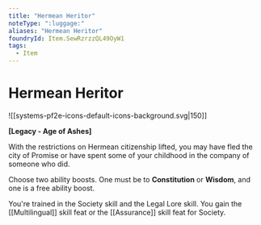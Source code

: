 ```yaml
---
title: "Hermean Heritor"
noteType: ":luggage:"
aliases: "Hermean Heritor"
foundryId: Item.SewRzrzzQL49OyW1
tags:
  - Item
---
```


# Hermean Heritor
![[systems-pf2e-icons-default-icons-background.svg|150]]

**\[Legacy - Age of Ashes\]**

With the restrictions on Hermean citizenship lifted, you may have fled the city of Promise or have spent some of your childhood in the company of someone who did.

Choose two ability boosts. One must be to **Constitution** or **Wisdom**, and one is a free ability boost.

You're trained in the Society skill and the Legal Lore skill. You gain the [[Multilingual]] skill feat or the [[Assurance]] skill feat for Society.
